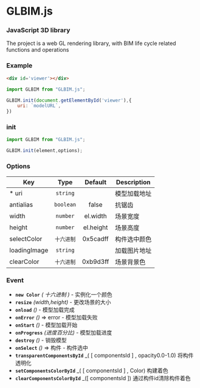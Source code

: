 # GLBIM.js

### JavaScript 3D library ##

The project is a web GL rendering library, with BIM life cycle related functions and operations


### Example
```html
<div id='viewer'></div>
```
```javascript
import GLBIM from "GLBIM.js";

GLBIM.init(document.getElementById('viewer'),{
    uri: `modelURL`,
})
```
### init
```javascript
import GLBIM from "GLBIM.js";

GLBIM.init(element,options);
```

### Options

| Key   | Type  | Default |  Description |
|  ----  | :----:  | :----: | --- |
| * uri|`string` |  |  模型加载地址 |
| antialias|`boolean` | false |  抗锯齿 |
| width | `number` | el.width | 场景宽度 |
| height | `number` | el.height | 场景高度 |
| selectColor | `十六进制` | 0x5cadff | 构件选中颜色|
| loadingImage | `string` |  |加载图片地址|
| clearColor | `十六进制` | 0xb9d3ff |场景背景色|

### Event
- **`new Color`** _( 十六进制 )_ - 实例化一个颜色
- **`resize`** _(width,height)_ - 更改场景的大小
- **`onload`** _()_ -  模型加载完成
- **`onError`** _()_ => error - 模型加载失败 
- **`onStart`** _()_ - 模型加载开始
- **`onProgress`** _(进度百分比)_ - 模型加载进度
- **`destroy`** _()_ - 销毁模型
- **`onSelect`** _()_ => 构件 - 构件选中
- **`transparentComponentsById`** _( [ componentsId ] , opacity0.0-1.0) 将构件透明化
- **`setComponentsColorById`** _( [ componentsId ] , Color) 构建着色
- **`clearComponentsColorById`** _([ componentsId ]) 通过构件id清除构件着色



